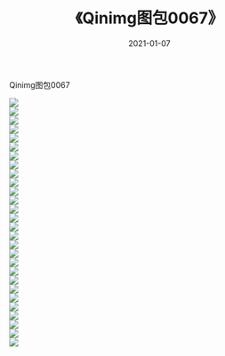 ﻿---
layout: post
title:  《Qinimg图包0067》
date:   2021-01-07
img: http://imgx.orgx.ga/Qinimg图包/Qinimg图包0067/000.jpg
categories: [美女, 清纯, 唯美]
---

Qinimg图包0067

 ![](http://imgx.orgx.ga/Qinimg图包/Qinimg图包0067/001.jpg) <br>![](http://imgx.orgx.ga/Qinimg图包/Qinimg图包0067/002.jpg) <br>![](http://imgx.orgx.ga/Qinimg图包/Qinimg图包0067/003.jpg) <br>![](http://imgx.orgx.ga/Qinimg图包/Qinimg图包0067/004.jpg) <br>![](http://imgx.orgx.ga/Qinimg图包/Qinimg图包0067/005.jpg) <br>![](http://imgx.orgx.ga/Qinimg图包/Qinimg图包0067/006.jpg) <br>![](http://imgx.orgx.ga/Qinimg图包/Qinimg图包0067/007.jpg) <br>![](http://imgx.orgx.ga/Qinimg图包/Qinimg图包0067/008.jpg) <br>![](http://imgx.orgx.ga/Qinimg图包/Qinimg图包0067/009.jpg) <br>![](http://imgx.orgx.ga/Qinimg图包/Qinimg图包0067/010.jpg) <br>![](http://imgx.orgx.ga/Qinimg图包/Qinimg图包0067/011.jpg) <br>![](http://imgx.orgx.ga/Qinimg图包/Qinimg图包0067/012.jpg) <br>![](http://imgx.orgx.ga/Qinimg图包/Qinimg图包0067/013.jpg) <br>![](http://imgx.orgx.ga/Qinimg图包/Qinimg图包0067/014.jpg) <br>![](http://imgx.orgx.ga/Qinimg图包/Qinimg图包0067/015.jpg) <br>![](http://imgx.orgx.ga/Qinimg图包/Qinimg图包0067/016.jpg) <br>![](http://imgx.orgx.ga/Qinimg图包/Qinimg图包0067/017.jpg) <br>![](http://imgx.orgx.ga/Qinimg图包/Qinimg图包0067/018.jpg) <br>![](http://imgx.orgx.ga/Qinimg图包/Qinimg图包0067/019.jpg) <br>![](http://imgx.orgx.ga/Qinimg图包/Qinimg图包0067/020.jpg) <br>![](http://imgx.orgx.ga/Qinimg图包/Qinimg图包0067/021.jpg) <br>![](http://imgx.orgx.ga/Qinimg图包/Qinimg图包0067/022.jpg) <br>![](http://imgx.orgx.ga/Qinimg图包/Qinimg图包0067/023.jpg) <br>![](http://imgx.orgx.ga/Qinimg图包/Qinimg图包0067/024.jpg) <br>![](http://imgx.orgx.ga/Qinimg图包/Qinimg图包0067/025.jpg) <br>![](http://imgx.orgx.ga/Qinimg图包/Qinimg图包0067/026.jpg) <br>![](http://imgx.orgx.ga/Qinimg图包/Qinimg图包0067/027.jpg) <br>![](http://imgx.orgx.ga/Qinimg图包/Qinimg图包0067/028.jpg) <br>
